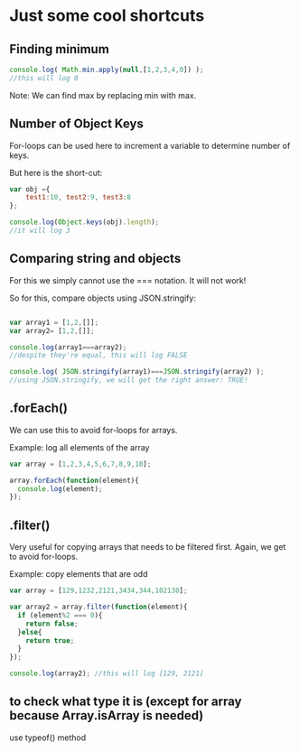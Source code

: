 # Just some cool shortcuts

## Finding minimum

```js
console.log( Math.min.apply(null,[1,2,3,4,0]) );
//this will log 0
``` 

Note:  We can find max by replacing min with max.  

## Number of Object Keys

For-loops can be used here to increment a variable to determine number of keys.  

But here is the short-cut:

```js
var obj ={
	test1:10, test2:9, test3:8
};

console.log(Object.keys(obj).length);
//it will log 3
```

## Comparing string and objects

For this we simply cannot use the === notation.  It will not work!

So for this, compare objects using JSON.stringify:

```js

var array1 = [1,2,[]];
var array2= [1,2,[]];

console.log(array1===array2); 
//despite they're equal, this will log FALSE

console.log( JSON.stringify(array1)===JSON.stringify(array2) );
//using JSON.stringify, we will get the right answer: TRUE!  

```

## .forEach()

We can use this to avoid for-loops for arrays.

Example:  log all elements of the array

```js
var array = [1,2,3,4,5,6,7,8,9,10];

array.forEach(function(element){
  console.log(element);
});

``` 

## .filter()

Very useful for copying arrays that needs to be filtered first.  Again, we get to avoid for-loops.

Example:  copy elements that are odd

```js
var array = [129,1232,2121,3434,344,102130];

var array2 = array.filter(function(element){
  if (element%2 === 0){
  	return false;
  }else{
  	return true;
  }  
});

console.log(array2); //this will log [129, 2121] 

```

## to check what type it is (except for array because Array.isArray is needed)

use typeof() method

